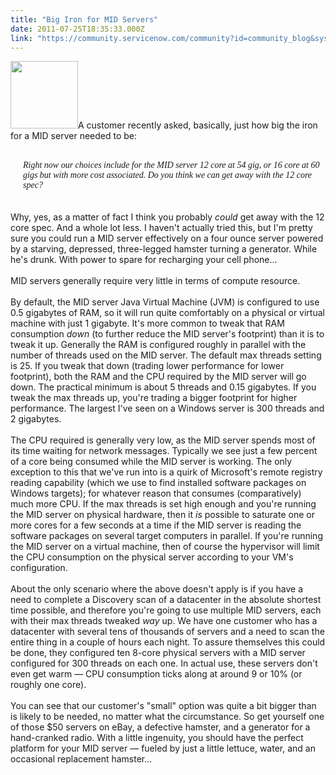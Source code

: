 ```yaml
---
title: "Big Iron for MID Servers"
date: 2011-07-25T18:35:33.000Z
link: "https://community.servicenow.com/community?id=community_blog&sys_id=0dfda22ddbd0dbc01dcaf3231f9619ca"
---
```

<p><img  alt="" class="jive-image" src="1493408edbd8d3041dcaf3231f961976.iix" style="width: auto; height: 108px;" />A customer recently asked, basically, just how big the iron for a MID server needed to be:<br /><br /><div style="margin-left:20px;font-family:Georgia,Serif;"><i>Right now our choices include for the MID server 12 core at 54 gig, or 16 core at 60 gigs but with more cost associated. Do you think we can get away with the 12 core spec?</i></div><br /><br />Why, yes, as a matter of fact I think you probably <i>could</i> get away with the 12 core spec. And a whole lot less. I haven't actually tried this, but I'm pretty sure you could run a MID server effectively on a four ounce server powered by a starving, depressed, three-legged hamster turning a generator. While he's drunk. With power to spare for recharging your cell phone...<br /><!--break--><br />MID servers generally require very little in terms of compute resource. <br /><br />By default, the MID server Java Virtual Machine (JVM) is configured to use 0.5 gigabytes of RAM, so it will run quite comfortably on a physical or virtual machine with just 1 gigabyte. It's more common to tweak that RAM consumption <i>down</i> (to further reduce the MID server's footprint) than it is to tweak it up. Generally the RAM is configured roughly in parallel with the number of threads used on the MID server. The default max threads setting is 25. If you tweak that down (trading lower performance for lower footprint), both the RAM and the CPU required by the MID server will go down. The practical minimum is about 5 threads and 0.15 gigabytes. If you tweak the max threads up, you're trading a bigger footprint for higher performance. The largest I've seen on a Windows server is 300 threads and 2 gigabytes.<br /><br />The CPU required is generally very low, as the MID server spends most of its time waiting for network messages. Typically we see just a few percent of a core being consumed while the MID server is working. The only exception to this that we've run into is a quirk of Microsoft's remote registry reading capability (which we use to find installed software packages on Windows targets); for whatever reason that consumes (comparatively) much more CPU. If the max threads is set high enough and you're running the MID server on physical hardware, then it <i>is</i> possible to saturate one or more cores for a few seconds at a time if the MID server is reading the software packages on several target computers in parallel. If you're running the MID server on a virtual machine, then of course the hypervisor will limit the CPU consumption on the physical server according to your VM's configuration.<br /><br />About the only scenario where the above doesn't apply is if you have a need to complete a Discovery scan of a datacenter in the absolute shortest time possible, and therefore you're going to use multiple MID servers, each with their max threads tweaked <i>way</i> up. We have one customer who has a datacenter with several tens of thousands of servers and a need to scan the entire thing in a couple of hours each night. To assure themselves this could be done, they configured ten 8-core physical servers with a MID server configured for 300 threads on each one. In actual use, these servers don't even get warm — CPU consumption ticks along at around 9 or 10% (or roughly one core).<br /><br />You can see that our customer's "small" option was quite a bit bigger than is likely to be needed, no matter what the circumstance. So get yourself one of those $50 servers on eBay, a defective hamster, and a generator for a hand-cranked radio. With a little ingenuity, you should have the perfect platform for your MID server — fueled by just a little lettuce, water, and an occasional replacement hamster...</p>